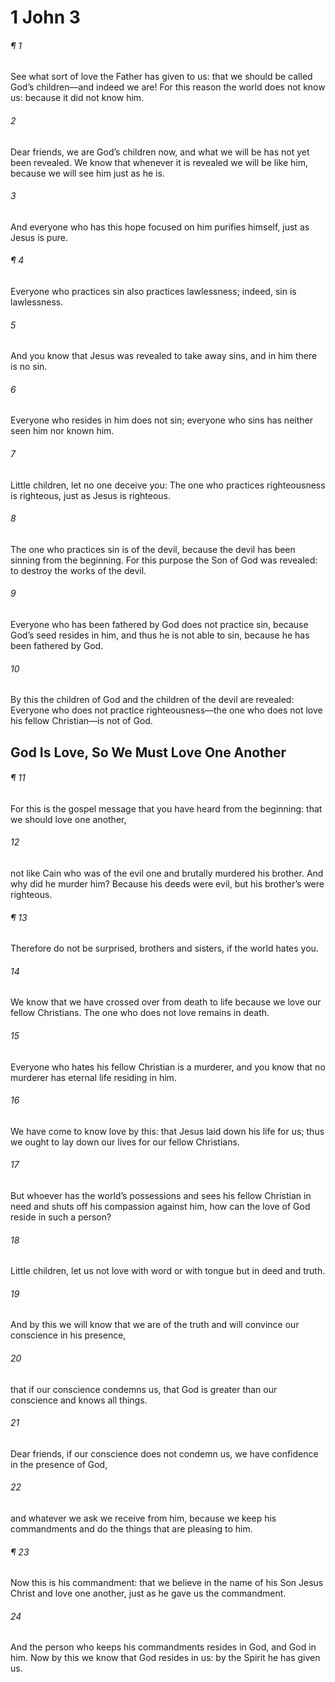 # 1 John 3
###### ¶ 1
See what sort of love the Father has given to us: that we should be called God’s children—and indeed we are! For this reason the world does not know us: because it did not know him.
###### 2
Dear friends, we are God’s children now, and what we will be has not yet been revealed. We know that whenever it is revealed we will be like him, because we will see him just as he is.
###### 3
And everyone who has this hope focused on him purifies himself, just as Jesus is pure.
###### ¶ 4
Everyone who practices sin also practices lawlessness; indeed, sin is lawlessness.
###### 5
And you know that Jesus was revealed to take away sins, and in him there is no sin.
###### 6
Everyone who resides in him does not sin; everyone who sins has neither seen him nor known him.
###### 7
Little children, let no one deceive you: The one who practices righteousness is righteous, just as Jesus is righteous.
###### 8
The one who practices sin is of the devil, because the devil has been sinning from the beginning. For this purpose the Son of God was revealed: to destroy the works of the devil.
###### 9
Everyone who has been fathered by God does not practice sin, because God’s seed resides in him, and thus he is not able to sin, because he has been fathered by God.
###### 10
By this the children of God and the children of the devil are revealed: Everyone who does not practice righteousness—the one who does not love his fellow Christian—is not of God.
## God Is Love, So We Must Love One Another
###### ¶ 11
For this is the gospel message that you have heard from the beginning: that we should love one another,
###### 12
not like Cain who was of the evil one and brutally murdered his brother. And why did he murder him? Because his deeds were evil, but his brother’s were righteous.
###### ¶ 13
Therefore do not be surprised, brothers and sisters, if the world hates you.
###### 14
We know that we have crossed over from death to life because we love our fellow Christians. The one who does not love remains in death.
###### 15
Everyone who hates his fellow Christian is a murderer, and you know that no murderer has eternal life residing in him.
###### 16
We have come to know love by this: that Jesus laid down his life for us; thus we ought to lay down our lives for our fellow Christians.
###### 17
But whoever has the world’s possessions and sees his fellow Christian in need and shuts off his compassion against him, how can the love of God reside in such a person?
###### 18
Little children, let us not love with word or with tongue but in deed and truth.
###### 19
And by this we will know that we are of the truth and will convince our conscience in his presence,
###### 20
that if our conscience condemns us, that God is greater than our conscience and knows all things.
###### 21
Dear friends, if our conscience does not condemn us, we have confidence in the presence of God,
###### 22
and whatever we ask we receive from him, because we keep his commandments and do the things that are pleasing to him.
###### ¶ 23
Now this is his commandment: that we believe in the name of his Son Jesus Christ and love one another, just as he gave us the commandment.
###### 24
And the person who keeps his commandments resides in God, and God in him. Now by this we know that God resides in us: by the Spirit he has given us.
